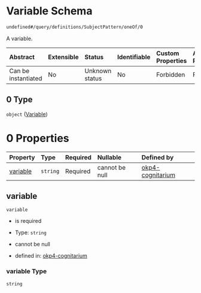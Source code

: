 # Variable Schema

```txt
undefined#/query/definitions/SubjectPattern/oneOf/0
```

A variable.

| Abstract            | Extensible | Status         | Identifiable | Custom Properties | Additional Properties | Access Restrictions | Defined In                                                                     |
| :------------------ | :--------- | :------------- | :----------- | :---------------- | :-------------------- | :------------------ | :----------------------------------------------------------------------------- |
| Can be instantiated | No         | Unknown status | No           | Forbidden         | Forbidden             | none                | [okp4-cognitarium.json\*](schema/okp4-cognitarium.json "open original schema") |

## 0 Type

`object` ([Variable](okp4-cognitarium-querymsg-definitions-subjectpattern-oneof-variable.md))

# 0 Properties

| Property              | Type     | Required | Nullable       | Defined by                                                                                                                                                                               |
| :-------------------- | :------- | :------- | :------------- | :--------------------------------------------------------------------------------------------------------------------------------------------------------------------------------------- |
| [variable](#variable) | `string` | Required | cannot be null | [okp4-cognitarium](okp4-cognitarium-querymsg-definitions-subjectpattern-oneof-variable-properties-variable.md "undefined#/query/definitions/SubjectPattern/oneOf/0/properties/variable") |

## variable



`variable`

*   is required

*   Type: `string`

*   cannot be null

*   defined in: [okp4-cognitarium](okp4-cognitarium-querymsg-definitions-subjectpattern-oneof-variable-properties-variable.md "undefined#/query/definitions/SubjectPattern/oneOf/0/properties/variable")

### variable Type

`string`
